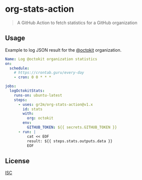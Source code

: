 # org-stats-action

> A GitHub Action to fetch statistics for a GitHub organization

## Usage

Example to log JSON result for the [@octokit](https://github.com/octokit) organization.

```yml
Name: Log @octokit organization statistics
on:
  schedule:
    # https://crontab.guru/every-day
    - cron: 0 0 * * *

jobs:
  logOctokitStats:
    runs-on: ubuntu-latest
    steps:
      - uses: gr2m/org-stats-action@v1.x
        id: stats
        with:
          org: octokit
        env:
          GITHUB_TOKEN: ${{ secrets.GITHUB_TOKEN }}
      - run: |
          cat << EOF
          result: ${{ steps.stats.outputs.data }}
          EOF
```

## License

[ISC](LICENSE.md)
